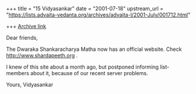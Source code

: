 +++
title = "15 Vidyasankar"
date = "2001-07-18"
upstream_url = "https://lists.advaita-vedanta.org/archives/advaita-l/2001-July/001712.html"

+++
[Archive link](https://lists.advaita-vedanta.org/archives/advaita-l/2001-July/001712.html)

Dear friends,

The Dwaraka Shankaracharya Matha now has an official website. Check
http://www.shardapeeth.org .

I knew of this site about a month ago, but postponed informing list-
members about it, because of our recent server problems.

Yours,
Vidyasankar

